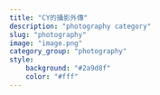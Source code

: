 ```yaml
---
title: "CY的攝影外傳"
description: "photography category"
slug: "photography"
image: "image.png"
category_group: "photography"
style:
    background: "#2a9d8f"
    color: "#fff"
---
```

